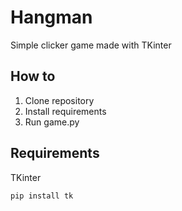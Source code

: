 # Hangman
 Simple clicker game made with TKinter
 
 ## How to
 1. Clone repository
 2. Install requirements
 3. Run game.py
 
 ## Requirements
 TKinter <br>
 ```
 pip install tk
 ```
